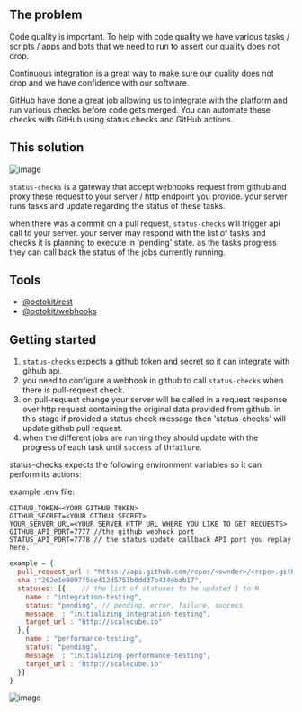 ## The problem

Code quality is important. To help with code quality we have various tasks / scripts / apps and bots that we need to run to assert our quality does not drop.

Continuous integration is a great way to make sure our quality does not drop and we have confidence with our software.

GitHub have done a great job allowing us to integrate with the platform and run various checks before code gets merged. 
You can automate these checks with GitHub using status checks and GitHub actions.

## This solution

![image](https://user-images.githubusercontent.com/1706296/70527292-38a8a280-1b54-11ea-9eff-7401614c4c42.png)

`status-checks` is a gateway that accept webhooks request from github and proxy these request to your server / http endpoint you provide.
your server runs tasks and update regarding the status of these tasks.


when there was a commit on a pull request, `status-checks` will trigger api call to your server.
your server may respond with the list of tasks and checks it is planning to execute in 'pending' state.
as the tasks progress they can call back the status of the jobs currently running.

## Tools

- [@octokit/rest](https://github.com/octokit/rest.js)
- [@octokit/webhooks](https://github.com/octokit/webhooks.js)

## Getting started
1. `status-checks` expects a github token and secret so it can integrate with github api.
2. you need to configure a webhook in github to call `status-checks` when there is pull-request check.
3. on pull-request change your server will be called in a request response over http request containing the original data provided from github.
   in this stage if provided a status check message then 'status-checks' will update github pull request.
4. when the different jobs are running they should update with the progress of each task until `success` of th`failure`.

status-checks expects the following environment variables so it can perform its actions:

example .env file:

```
GITHUB_TOKEN=<YOUR GITHUB TOKEN>
GITHUB_SECRET=<YOUR GITHUB SECRET>
YOUR_SERVER_URL=<YOUR SERVER HTTP URL WHERE YOU LIKE TO GET REQUESTS>
GITHUB_API_PORT=7777 //the github webhock port
STATUS_API_PORT=7778 // the status update callback API port you replay here.

```

```javascript
example = {
  pull_request_url : "https://api.github.com/repos/<ownder>/<repo>.github.io/pulls/<PR NUM>",
  sha :"262e1e9097f5ce412d5751b0dd37b434ebab17",
  statuses: [{    // the list of statuses to be updated 1 to N.
    name : "integration-testing",
    status: "pending", // pending, error, failure, success.
    message  : "initializing integration-testing",
    target_url : "http://scalecube.io"
  },{
    name : "performance-testing",
    status: "pending",
    message  : "initializing performance-testing",
    target_url : "http://scalecube.io"
  }]
}

```

![image](https://user-images.githubusercontent.com/1706296/70513398-32a5c800-1b3a-11ea-9813-9c7f876117a0.png)
